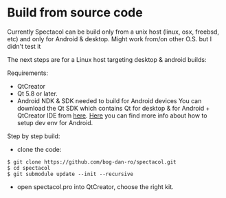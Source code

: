 # Build from source code

Currently Spectacol can be build only from a unix host (linux, osx, freebsd, etc) and only for Android & desktop. Might work from/on other O.S. but I didn't test it

The next steps are for a Linux host targeting desktop & android builds:

Requirements:
- QtCreator
- Qt 5.8 or later.
- Android NDK & SDK needed to build for Android devices
You can download the Qt SDK which contains Qt for desktop & for Android + QtCreator IDE from [here](https://www.qt.io/download-open-source/).
[Here](https://www.kdab.com/qt-on-android-episode-2/) you can find more info about how to setup dev env for Android.

Step by step build:
- clone the code:

```
$ git clone https://github.com/bog-dan-ro/spectacol.git
$ cd spectacol
$ git submodule update --init --recursive
```

- open spectacol.pro into QtCreator, choose the right kit.

